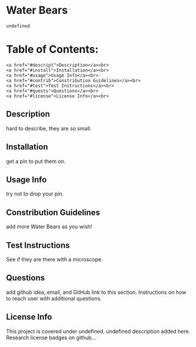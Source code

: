 # Water Bears
    undefined
# Table of Contents:
    <a href="#descript">Description</a><br>
    <a href="#install">Installation</a><br>
    <a href="#usage">Usage Info</a><br>
    <a href="#contrib">Constribution Guidelines</a><br>
    <a href="#test">Test Instructions</a><br>
    <a href="#quests">Questions</a><br>
    <a href="#license">License Info</a><br>

## <h2 id="descript">Description</h2>
hard to describe, they are so small.
    
## <h2 id="install">Installation</h2>
get a pin to put them on.

## <h2 id="usage">Usage Info</h2>
try not to drop your pin.

## <h2 id="contrib">Constribution Guidelines</h2>
add more Water Bears as you wish!

## <h2 id="test">Test Instructions</h2>
See if they are there with a microscope.

## <h2 id="quests">Questions</h2>
add github idea, email, and GitHub link to this section. Instructions on how to reach user with additional questions.
    
### <h2 id="license">License Info</h2>
This project is covered under undefined. undefined description added here. Research license badges on github...